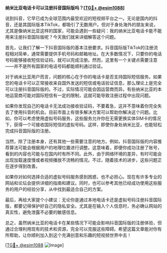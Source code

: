 **纳米比亚电话卡可以注册抖音国际版吗？[[TG💪+ @esim1088](https://t.me/s/esim1088)]**

说到抖音，它早已成为全球范围内最受欢迎的短视频平台之一。无论是国内的抖音，还是其国际版本TikTok，都吸引了无数用户。但对于身处海外的朋友来说，尤其是像纳米比亚这样的国家，可能会遇到一些疑问：我的纳米比亚电话卡能不能用来注册抖音国际版呢？今天我们就来详细解答这个问题。

首先，让我们了解一下抖音国际版的基本注册要求。抖音国际版TikTok的注册流程相对简单，通常需要提供手机号码和邮箱地址。在大多数情况下，只要你的电话号码能够接收短信验证码，就可以完成注册。然而，这里有一个关键点需要注意——并不是所有国家的电话号码都能顺利通过验证。

对于纳米比亚用户而言，问题的核心在于你的电话卡是否支持国际短信服务。如果您的电话卡可以正常接收来自国外发送的短信或电话验证信息，那么理论上是完全可以注册抖音国际版的。不过，实际情况可能会因运营商而异。有些纳米比亚的本地运营商可能对国际短信有一定的限制，这就可能导致注册过程中出现问题。

如果你发现自己的电话卡无法成功接收验证码，不要着急，这并不意味着你完全失去了使用抖音的机会。目前市面上有很多解决方案可以帮助你解决这个问题。比如，你可以考虑使用虚拟号码服务，这些服务允许你在无需更换实体SIM卡的情况下，获得一个可接收国际短信的虚拟号码。这样，即使你身处纳米比亚，也能轻松完成抖音国际版的注册。

当然，除了注册本身，还有其他一些需要注意的地方。例如，抖音国际版的内容推荐算法可能会根据用户的地理位置进行调整。这意味着，即便你成功注册了账号，看到的内容也可能与在国内时有所不同。此外，由于网络环境的差异，有时可能会出现加载速度慢或者视频播放不流畅的情况。不过，随着技术的进步，这些问题正在逐步得到改善。

如果你对如何选择合适的虚拟号码服务感到困惑，也不必担心。现在有许多专业的网站和论坛会提供详细的指南和建议。同时，也可以参考其他已经成功使用这些服务的用户的经验分享，从中找到最适合自己的方案。

最后，再给大家提个小建议：无论你是通过本地电话卡还是虚拟号码注册抖音国际版，都要记得保护好自己的隐私安全。尤其是在输入个人信息时，务必确认网站的真实性，避免泄露不必要的敏感信息。

总之，虽然纳米比亚的电话卡在某些情况下可能会影响抖音国际版的注册体验，但通过合理利用现有的技术和资源，完全可以克服这些障碍。希望这篇文章能对你有所帮助，让你顺利加入到这个充满创意和乐趣的短视频世界中去！

[[TG💪+ @esim1088](https://t.me/s/esim1088) ![Image](https://i.postimg.cc/4NQfJmqS/Snipaste-2025-05-13-00-14-12.png)]